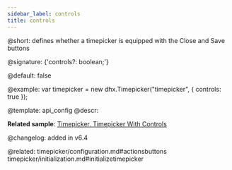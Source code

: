 ```yaml
---
sidebar_label: controls
title: controls
---          
```


@short: defines whether a timepicker is equipped with the Close and Save buttons

@signature: {'controls?: boolean;'}

@default: false

@example: 
var timepicker = new dhx.Timepicker("timepicker", {
	controls: true
});

@template:	api_config
@descr: 


**Related sample**: [Timepicker. Timepicker With Controls](https://snippet.dhtmlx.com/ybnqq5ej)

@changelog: added in v6.4

@related: timepicker/configuration.md#actionsbuttons
timepicker/initialization.md#initializetimepicker